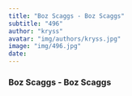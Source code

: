 ```yaml
---
title: "Boz Scaggs - Boz Scaggs"
subtitle: "496"
author: "kryss"
avatar: "img/authors/kryss.jpg"
image: "img/496.jpg"
date:
---
```


### Boz Scaggs - Boz Scaggs
